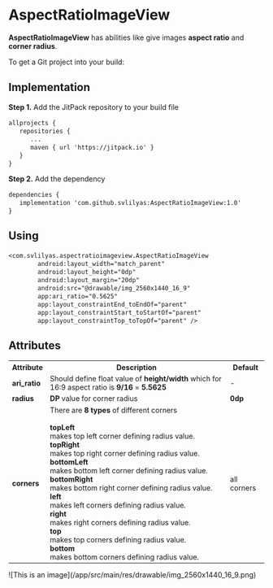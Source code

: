 # AspectRatioImageView
**AspectRatioImageView** has abilities like give images **aspect ratio** and **corner radius**.

To get a Git project into your build:

## Implementation 
**Step 1.** Add the JitPack repository to your build file

```
allprojects {
   repositories {
      ...
      maven { url 'https://jitpack.io' }
   }
}
```
**Step 2.** Add the dependency

```
dependencies {
   implementation 'com.github.svlilyas:AspectRatioImageView:1.0'
}
```
## Using

```
<com.svlilyas.aspectratioimageview.AspectRatioImageView
        android:layout_width="match_parent"
        android:layout_height="0dp"
        android:layout_margin="20dp"
        android:src="@drawable/img_2560x1440_16_9"
        app:ari_ratio="0.5625"
        app:layout_constraintEnd_toEndOf="parent"
        app:layout_constraintStart_toStartOf="parent"
        app:layout_constraintTop_toTopOf="parent" />
```

## Attributes

<table>
    <tr>
        <th>Attribute</th>
        <th>Description</th>
        <th>Default</th>
    </tr>
    <tr>
        <td><b>ari_ratio</b></td>
        <td>Should define float value of <b>height/width</b> which for 16:9 aspect ratio is <b>9/16</b> = <b>5.5625</b></td>
        <td>-</td>
    </tr>
   <tr>
        <td><b>radius</b></td>
        <td><b>DP</b> value for corner radius</td>
        <td><b>0dp</b></td>
    </tr>
    <tr>
        <td><b>corners</b></td>
        <td>There are <b>8 types</b> of different corners<br><br>
            <b>topLeft</b><br>
             makes top left corner defining radius value.<br>
            <b>topRight</b><br>
             makes top right corner defining radius value.<br>
           <b>bottomLeft</b><br>
             makes bottom left corner defining radius value.<br>
           <b>bottomRight</b><br>
             makes bottom right corner defining radius value.<br>
           <b>left</b><br>
             makes left corners defining radius value.<br>
           <b>right</b><br>
             makes right corners defining radius value.<br>
           <b>top</b><br>
             makes top corners defining radius value.<br>
           <b>bottom</b><br>
             makes bottom corners defining radius value.<br>
        </td>
        <td>all corners</td>
    </tr>
</table>
![This is an image](/app/src/main/res/drawable/img_2560x1440_16_9.png)
